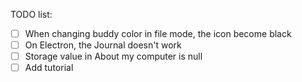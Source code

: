 TODO list:

- [ ] When changing buddy color in file mode, the icon become black
- [ ] On Electron, the Journal doesn't work
- [ ] Storage value in About my computer is null
- [ ] Add tutorial 